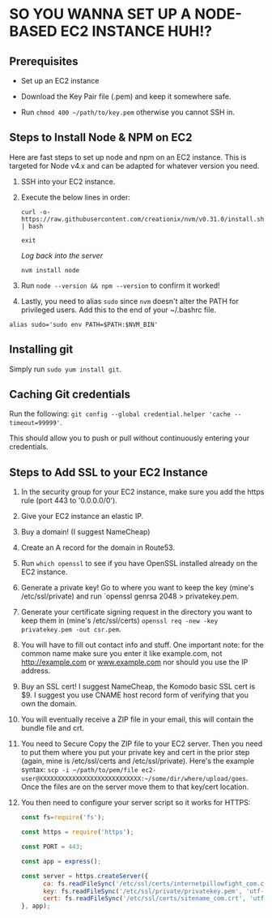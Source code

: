 # SO YOU WANNA SET UP A NODE-BASED EC2 INSTANCE HUH!?


## Prerequisites

* Set up an EC2 instance

* Download the Key Pair file (.pem) and keep it somewhere safe. 

* Run `chmod 400 ~/path/to/key.pem` otherwise you cannot SSH in. 


## Steps to Install Node & NPM on EC2

Here are fast steps to set up node and npm on an EC2 instance. This is targeted for Node v4.x and can be adapted for whatever version you need.

1. SSH into your EC2 instance.

2. Execute the below lines in order:

	`curl -o- https://raw.githubusercontent.com/creationix/nvm/v0.31.0/install.sh | bash`

	`exit`

	*Log back into the server*

	`nvm install node`

3. Run `node --version && npm --version` to confirm it worked!

4. Lastly, you need to alias `sudo` since `nvm` doesn't alter the PATH for privileged users. Add this to the end of your ~/.bashrc file. 

  `alias sudo='sudo env PATH=$PATH:$NVM_BIN'`


## Installing git

Simply run `sudo yum install git`.


## Caching Git credentials 

Run the following: `git config --global credential.helper 'cache --timeout=99999'`. 

This should allow you to push or pull without continuously entering your credentials. 


## Steps to Add SSL to your EC2 Instance

1. In the security group for your EC2 instance, make sure you add the https rule (port 443 to '0.0.0.0/0').

2. Give your EC2 instance an elastic IP.

3. Buy a domain! (I suggest NameCheap)

4. Create an A record for the domain in Route53.

5. Run `which openssl` to see if you have OpenSSL installed already on the EC2 instance.

6. Generate a private key! Go to where you want to keep the key (mine's /etc/ssl/private) and run `openssl genrsa 2048 > privatekey.pem.

7. Generate your certificate signing request in the directory you want to keep them in (mine's /etc/ssl/certs) `openssl req -new -key privatekey.pem -out csr.pem`.

8. You will have to fill out contact info and stuff. One important note: for the common name make sure you enter it like example.com, not http://example.com or www.example.com nor should you use the IP address.

9. Buy an SSL cert! I suggest NameCheap, the Komodo basic SSL cert is $9. I suggest you use CNAME host record form of verifying that you own the domain. 

10. You will eventually receive a ZIP file in your email, this will contain the bundle file and crt.

11. You need to Secure Copy the ZIP file to your EC2 server. Then you need to put them where you put your private key and cert in the prior step (again, mine is /etc/ssl/certs and /etc/ssl/private). Here's the example syntax: `scp -i ~/path/to/pem/file ec2-user@XXXXXXXXXXXXXXXXXXXXXXXXXXXX:~/some/dir/where/upload/goes`. Once the files are on the server move them to that key/cert location. 

12. You then need to configure your server script so it works for HTTPS: 

    ```javascript
    const fs=require('fs');

    const https = require('https');

    const PORT = 443; 

    const app = express();

    const server = https.createServer({
          ca: fs.readFileSync('/etc/ssl/certs/internetpillowfight_com.ca-bundle', 'utf-8'),
          key: fs.readFileSync('/etc/ssl/private/privatekey.pem', 'utf-8'),
          cert: fs.readFileSync('/etc/ssl/certs/sitename_com.crt', 'utf-8')
    }, app);

